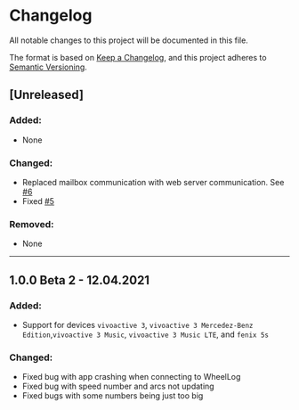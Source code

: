 # Changelog
All notable changes to this project will be documented in this file.

The format is based on [Keep a Changelog](https://keepachangelog.com/en/1.0.0/),
and this project adheres to [Semantic Versioning](https://semver.org/spec/v2.0.0.html).

## [Unreleased]

### Added:
- None

### Changed:
- Replaced mailbox communication with web server communication. See [#6](https://github.com/Wheellog/WheelLog.Garmin/issues/6)
- Fixed [#5](https://github.com/Wheellog/WheelLog.Garmin/issues/6)

### Removed:
- None

---

## 1.0.0 Beta 2 - 12.04.2021

### Added: 
- Support for devices `vivoactive 3`, `vivoactive 3 Mercedez-Benz Edition`,`vivoactive 3 Music`, `vivoactive 3 Music LTE`, and `fenix 5s`

### Changed:
- Fixed bug with app crashing when connecting to WheelLog
- Fixed bug with speed number and arcs not updating
- Fixed bugs with some numbers being just too big